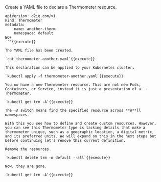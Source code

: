 Create a YAML file to declare a Thermometer resource.

```cat <<EOF > thermometer-another.yaml
apiVersion: d2iq.com/v1
kind: Thermometer
metadata:
    name: another-therm
    namespace: default
EOF
```{{execute}}

The YAML file has been created.

`cat thermometer-another.yaml`{{execute}}

This declaration can be applied to your Kubernetes cluster.

`kubectl apply -f thermometer-another.yaml`{{execute}}

You ow have a new Thermometer resource. This are not new Pods, Containers, or Service, instead it is just a presentation of a... Thermometer.

`kubectl get trm -A`{{execute}}

The -A switch means find the specified resource across **A**ll namespaces.

With this you see how to define and create custom resources. However, you can see this Thermometer type is lacking details that make a thermometer unique, such as a geographic location, a digital metric, and its preferred units. We will expand on this in the next steps but before continuing let's remove this current definition.

Remove the resources.

`kubectl delete trm -n default --all`{{execute}}

Now, they are gone.

`kubectl get trm -A`{{execute}}
